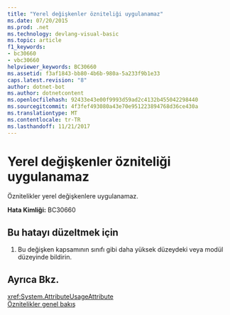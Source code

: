 ```yaml
---
title: "Yerel değişkenler özniteliği uygulanamaz"
ms.date: 07/20/2015
ms.prod: .net
ms.technology: devlang-visual-basic
ms.topic: article
f1_keywords:
- bc30660
- vbc30660
helpviewer_keywords: BC30660
ms.assetid: f3af1843-bb80-4b6b-980a-5a233f9b1e33
caps.latest.revision: "8"
author: dotnet-bot
ms.author: dotnetcontent
ms.openlocfilehash: 92433e43e00f9993d59ad2c4132b455042298440
ms.sourcegitcommit: 4f3fef493080a43e70e951223894768d36ce430a
ms.translationtype: MT
ms.contentlocale: tr-TR
ms.lasthandoff: 11/21/2017
---
```

# <a name="attributes-cannot-be-applied-to-local-variables"></a>Yerel değişkenler özniteliği uygulanamaz
Öznitelikler yerel değişkenlere uygulanamaz.  
  
 **Hata Kimliği:** BC30660  
  
## <a name="to-correct-this-error"></a>Bu hatayı düzeltmek için  
  
1.  Bu değişken kapsamının sınıfı gibi daha yüksek düzeydeki veya modül düzeyinde bildirin.  
  
## <a name="see-also"></a>Ayrıca Bkz.  
 <xref:System.AttributeUsageAttribute>  
 [Öznitelikler genel bakış](~/docs/visual-basic/programming-guide/concepts/attributes/index.md)
